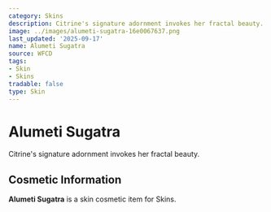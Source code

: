 ```yaml
---
category: Skins
description: Citrine's signature adornment invokes her fractal beauty.
image: ../images/alumeti-sugatra-16e0067637.png
last_updated: '2025-09-17'
name: Alumeti Sugatra
source: WFCD
tags:
- Skin
- Skins
tradable: false
type: Skin
---
```


# Alumeti Sugatra

Citrine's signature adornment invokes her fractal beauty.

## Cosmetic Information

**Alumeti Sugatra** is a skin cosmetic item for Skins.

